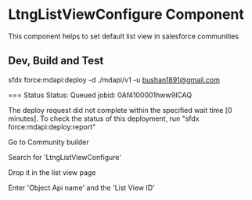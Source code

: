 # LtngListViewConfigure  Component

This component helps to set default list view in salesforce communities

## Dev, Build and Test



sfdx force:mdapi:deploy -d  ./mdapi/v1 -u bushan1891@gmail.com                                                        

=== Status
Status:  Queued
jobid:  0Af4100001hww9ICAQ

The deploy request did not complete within the specified wait time [0 minutes].
To check the status of this deployment, run "sfdx force:mdapi:deploy:report"



Go to Community builder

Search for 'LtngListViewConfigure'

Drop it in the list view page 

Enter 'Object Api name' and the 'List View ID'


